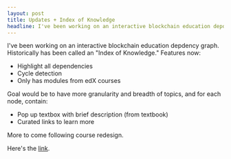 ```yaml
---
layout: post
title: Updates + Index of Knowledge
headline: I've been working on an interactive blockchain education depdency graph... 
---
```


I've been working on an interactive blockchain education depdency graph. Historically has been called an "Index of Knowledge." Features now:
* Highlight all dependencies 
* Cycle detection
* Only has modules from edX courses

Goal would be to have more granularity and breadth of topics, and for each node, contain:
* Pop up textbox with brief description (from textbook)
* Curated links to learn more

More to come following course redesign.

Here's the [link](https://rustielin.github.io/graphs/iok).


